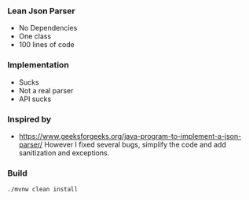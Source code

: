 ### Lean Json Parser

* No Dependencies
* One class
* 100 lines of code

### Implementation

* Sucks
* Not a real parser
* API sucks

### Inspired by

* https://www.geeksforgeeks.org/java-program-to-implement-a-json-parser/
However I fixed several bugs, simplify the code and add sanitization and exceptions.

### Build 
```bash
./mvnw clean install 
```
